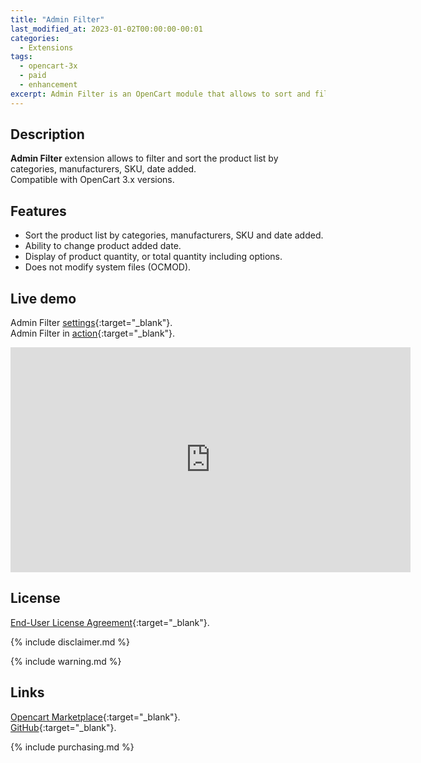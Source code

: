 ```yaml
---
title: "Admin Filter"
last_modified_at: 2023-01-02T00:00:00-00:01
categories:
  - Extensions
tags:
  - opencart-3x
  - paid
  - enhancement
excerpt: Admin Filter is an OpenCart module that allows to sort and filter the product list by additional parameters.
---
```


## Description
**Admin Filter** extension allows to filter and sort the product list by categories, manufacturers, SKU, date added.  
Compatible with OpenCart 3.x versions.

## Features
* Sort the product list by categories, manufacturers, SKU and date added.
* Ability to change product added date.
* Display of product quantity, or total quantity including options.
* Does not modify system files (OCMOD).

## Live demo
Admin Filter [settings](http://ocmod.freevar.com/oc/3038/a/admin/index.php?route=extension/module/admin_filter){:target="_blank"}.  
Admin Filter in [action](http://ocmod.freevar.com/oc/3038/a/admin/index.php?route=catalog/product){:target="_blank"}.

<iframe width="640" height="360" src="https://www.youtube-nocookie.com/embed/QJEyGu3VxxY?controls=1" frameborder="0" allowfullscreen></iframe>

## License
[End-User License Agreement](https://raw.githubusercontent.com/ocmod-space/ocmod-admin-filter/main/EULA.txt){:target="_blank"}.

{% include disclaimer.md %}

{% include warning.md %}

## Links
[Opencart Marketplace](https://www.opencart.com/index.php?route=marketplace/extension/info&extension_id=36080){:target="_blank"}.  
[GitHub](https://github.com/ocmod-space/ocmod-admin-filter){:target="_blank"}.  

{% include purchasing.md %}
